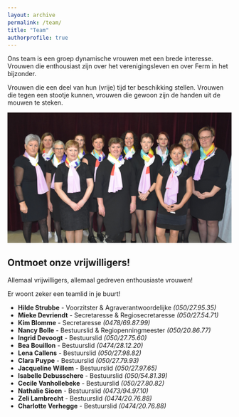 ```yaml
---
layout: archive
permalink: /team/
title: "Team"
authorprofile: true
---
```


Ons team is een groep dynamische vrouwen met een brede interesse. Vrouwen die enthousiast zijn over het verenigingsleven en over Ferm in het bijzonder.

Vrouwen die een deel van hun (vrije) tijd ter beschikking stellen. Vrouwen die tegen een stootje kunnen‚ vrouwen die gewoon zijn de handen uit de mouwen te steken.

![Team](./../assets/media/team.jpg)

## Ontmoet onze vrijwilligers!

Allemaal vrijwilligers, allemaal gedreven enthousiaste vrouwen!

Er woont zeker een teamlid in je buurt!

- **Hilde Strubbe** - Voorzitster & Agraverantwoordelijke _(050/27.95.35)_
- **Mieke Devriendt** - Secretaresse & Regiosecretaresse _(050/27.54.71)_
- **Kim Blomme** - Secretaresse _(0478/69.87.99)_
- **Nancy Bolle** - Bestuurslid & Regiopenningmeester _(050/20.86.77)_
- **Ingrid Devoogt** - Bestuurslid _(050/27.75.60)_
- **Bea Bouillon** - Bestuurslid _(0474/28.12.20)_
- **Lena Callens** - Bestuurslid _(050/27.98.82)_
- **Clara Puype** - Bestuurslid _(050/27.79.93)_
- **Jacqueline Willem** - Bestuurslid _(050/27.97.65)_
- **Isabelle Debusschere** - Bestuurslid _(050/54.81.39)_
- **Cecile Vanhollebeke** - Bestuurslid _(050/27.80.82)_
- **Nathalie Sioen** - Bestuurslid _(0473/94.97.10)_
- **Zeli Lambrecht** - Bestuurslid _(0474/20.76.88)_
- **Charlotte Verhegge** - Bestuurslid _(0474/20.76.88)_
